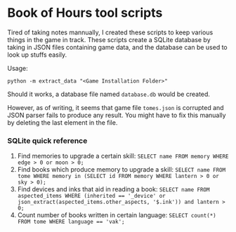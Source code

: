 Book of Hours tool scripts
===

Tired of taking notes mannually, I created these scripts to keep various things in the game in track.
These scripts create a SQLite database by taking in JSON files containing game data, and the database can be used to look up stuffs easily.

Usage:
```
python -m extract_data "<Game Installation Folder>"
```
Should it works, a database file named `database.db` would be created.

However, as of writing, it seems that game file `tomes.json` is corrupted and JSON parser fails to produce any result.
You might have to fix this manually by deleting the last element in the file.

### SQLite quick reference

1. Find memories to upgrade a certain skill:
`SELECT name FROM memory WHERE edge > 0 or moon > 0;`
2. Find books which produce memory to upgrade a skill:
`SELECT name FROM tome WHERE memory in (SELECT id FROM memory WHERE lantern > 0 or sky > 0);`
3. Find devices and inks that aid in reading a book:
`SELECT name FROM aspected_items WHERE (inherited == '_device' or json_extract(aspected_items.other_aspects, '$.ink')) and lantern > 0;`
3. Count number of books written in certain language:
`SELECT count(*) FROM tome WHERE language == 'vak';`
